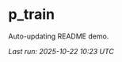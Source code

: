 # p_train

Auto-updating README demo.

<!--START_SECTION:status-->
_Last run: 2025-10-22 10:23 UTC_
<!--END_SECTION:status-->

















































































































































































































































































































































































































































































































































































































































































































































































































































































































































































































































































































































































































































































































































































































































































